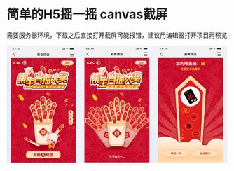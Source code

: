 # 简单的H5摇一摇 canvas截屏

需要服务器环境，下载之后直接打开截屏可能报错，建议用编辑器打开项目再预览

![集生肖](https://github.com/bestjhh/images/blob/master/Zodiac.png)
